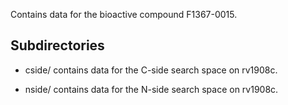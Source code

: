 Contains data for the bioactive compound F1367-0015.

## Subdirectories

- cside/ contains data for the C-side search space on rv1908c.

- nside/ contains data for the N-side search space on rv1908c.

